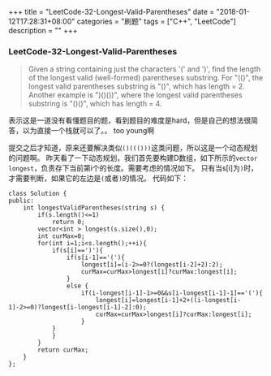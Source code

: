 +++
title = "LeetCode-32-Longest-Valid-Parentheses"
date = "2018-01-12T17:28:31+08:00"
categories = "刷题"
tags = ["C++", "LeetCode"]
description = ""
+++

### LeetCode-32-Longest-Valid-Parentheses

> Given a string containing just the characters '(' and ')', find the length of the longest valid (well-formed) parentheses substring.
For "(()", the longest valid parentheses substring is "()", which has length = 2.
Another example is ")()())", where the longest valid parentheses substring is "()()", which has length = 4.

表示这是一道没有看懂题目的题，看到题目的难度是hard，但是自己的想法很简答，以为直接一个栈就可以了。。 too young啊

提交之后才知道，原来还要解决类似`()((()))`这类问题，所以这是一个动态规划的问题啊。
昨天看了一下动态规划，我们首先要构建D数组，如下所示的`vector longest`，负责存下当前第i个的长度。需要考虑的情况如下。
只有当s[i]为`)`时，才需要判断，如果它的左边是`(`或者`)`的情况。
代码如下：
```
class Solution {
public:
    int longestValidParentheses(string s) {
        if(s.length()<=1)
            return 0;
        vector<int > longest(s.size(),0);
        int curMax=0;
        for(int i=1;i<s.length();++i){
            if(s[i]==')'){
                if(s[i-1]=='('){
                    longest[i]=(i-2>=0?(longest[i-2]+2):2);
                    curMax=curMax>longest[i]?curMax:longest[i];
                }
                else {
                    if(i-longest[i-1]-1>=0&&s[i-longest[i-1]-1]=='('){
                        longest[i]=longest[i-1]+2+((i-longest[i-1]-2>=0)?longest[i-longest[i-1]-2]:0);
                        curMax=curMax>longest[i]?curMax:longest[i];
                    }
            }
            }
        }
        return curMax;
    }
};
```
